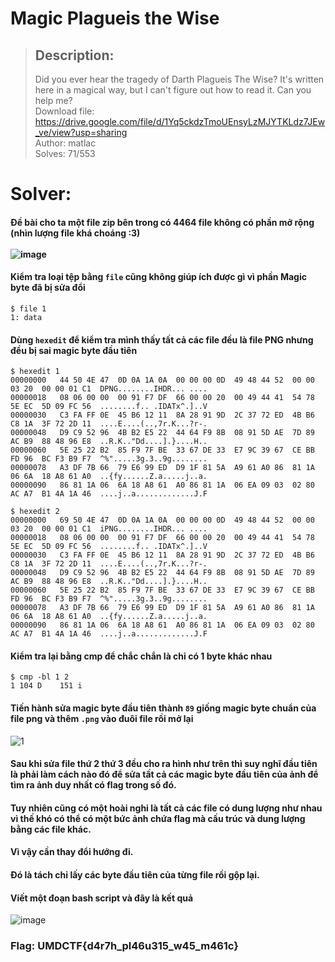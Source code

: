 # Magic Plagueis the Wise
>## Description: 
>Did you ever hear the tragedy of Darth Plagueis The Wise? It's written here in a magical way, but I can't figure out how to read it. Can you help me?
><br>Download file: https://drive.google.com/file/d/1Yq5ckdzTmoUEnsyLzMJYTKLdz7JEw_ve/view?usp=sharing
><br>Author: matlac<br>
>Solves: 71/553

# Solver:
#### Đề bài cho ta một file zip bên trong có 4464 file không có phần mở rộng (nhìn lượng file khá choáng :3)<br><br>![image](https://user-images.githubusercontent.com/75996090/157237826-f156f2ff-100c-4500-afb2-d1c528eb528a.png)
#### Kiểm tra loại tệp bằng `file` cũng không giúp ích được gì vì phần Magic byte đã bị sửa đổi
```
$ file 1
1: data
```
#### Dùng `hexedit` để kiểm tra mình thấy tất cả các file đều là file PNG nhưng đều bị sai magic byte đầu tiên 
```
$ hexedit 1
00000000   44 50 4E 47  0D 0A 1A 0A  00 00 00 0D  49 48 44 52  00 00 03 20  00 00 01 C1  DPNG........IHDR... ....
00000018   08 06 00 00  00 91 F7 DF  66 00 00 20  00 49 44 41  54 78 5E EC  5D 09 FC 56  ........f.. .IDATx^.]..V
00000030   C3 FA FF 0E  45 B6 12 11  8A 28 91 9D  2C 37 72 ED  4B B6 C8 1A  3F 72 2D 11  ....E....(..,7r.K...?r-.
00000048   D9 C9 52 96  4B B2 E5 22  44 64 F9 8B  08 91 5D AE  7D 89 AC B9  88 48 96 E8  ..R.K.."Dd....].}....H..
00000060   5E 25 22 B2  85 F9 7F BE  33 67 DE 33  E7 9C 39 67  CE BB FD 96  BC F3 B9 F7  ^%".....3g.3..9g........
00000078   A3 DF 7B 66  79 E6 99 ED  D9 1F 81 5A  A9 61 A0 86  81 1A 06 6A  18 A8 61 A0  ..{fy......Z.a.....j..a.
00000090   86 81 1A 06  6A 18 A8 61  A0 86 81 1A  06 EA 09 03  02 80 AC A7  B1 4A 1A 46  ....j..a.............J.F
```
```
$ hexedit 2
00000000   69 50 4E 47  0D 0A 1A 0A  00 00 00 0D  49 48 44 52  00 00 03 20  00 00 01 C1  iPNG........IHDR... ....
00000018   08 06 00 00  00 91 F7 DF  66 00 00 20  00 49 44 41  54 78 5E EC  5D 09 FC 56  ........f.. .IDATx^.]..V
00000030   C3 FA FF 0E  45 B6 12 11  8A 28 91 9D  2C 37 72 ED  4B B6 C8 1A  3F 72 2D 11  ....E....(..,7r.K...?r-.
00000048   D9 C9 52 96  4B B2 E5 22  44 64 F9 8B  08 91 5D AE  7D 89 AC B9  88 48 96 E8  ..R.K.."Dd....].}....H..
00000060   5E 25 22 B2  85 F9 7F BE  33 67 DE 33  E7 9C 39 67  CE BB FD 96  BC F3 B9 F7  ^%".....3g.3..9g........
00000078   A3 DF 7B 66  79 E6 99 ED  D9 1F 81 5A  A9 61 A0 86  81 1A 06 6A  18 A8 61 A0  ..{fy......Z.a.....j..a.
00000090   86 81 1A 06  6A 18 A8 61  A0 86 81 1A  06 EA 09 03  02 80 AC A7  B1 4A 1A 46  ....j..a.............J.F
```
#### Kiểm tra lại bằng cmp để chắc chắn là chỉ có 1 byte khác nhau
```
$ cmp -bl 1 2
1 104 D    151 i
```
#### Tiến hành sửa magic byte đầu tiên thành `89` giống magic byte chuẩn của file png và thêm `.png` vào đuôi file rồi mở lại
![1](https://user-images.githubusercontent.com/75996090/157239506-402c1a94-280e-469b-b0f7-ec89ca80d604.png)
#### Sau khi sửa file thứ 2 thứ 3 đều cho ra hình như trên thì suy nghĩ đầu tiên là phải làm cách nào đó để sửa tất cả các magic byte đầu tiên của ảnh để tìm ra ảnh duy nhất có flag trong số đó. 
#### Tuy nhiên cũng có một hoài nghi là tất cả các file có dung lượng như nhau vì thế khó có thể có một bức ảnh chứa flag mà cấu trúc và dung lượng bằng các file khác.
#### Vì vậy cần thay đổi hướng đi.
#### Đó là tách chỉ lấy các byte đầu tiên của từng file rồi gộp lại.
#### Viết một đoạn bash script và đây là kết quả<br>
![image](https://user-images.githubusercontent.com/75996090/157250450-a8ed25bb-ceec-4634-aadf-a087a40d6db2.png)
### Flag: UMDCTF{d4r7h_pl46u315_w45_m461c}